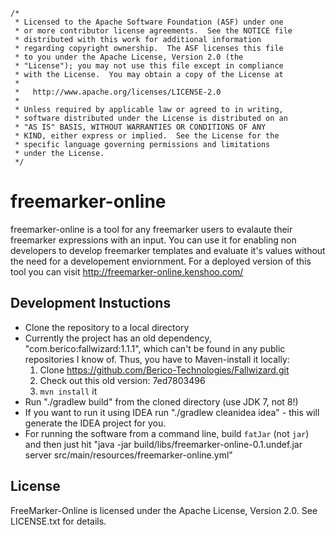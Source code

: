 ```
/*
 * Licensed to the Apache Software Foundation (ASF) under one
 * or more contributor license agreements.  See the NOTICE file
 * distributed with this work for additional information
 * regarding copyright ownership.  The ASF licenses this file
 * to you under the Apache License, Version 2.0 (the
 * "License"); you may not use this file except in compliance
 * with the License.  You may obtain a copy of the License at
 * 
 *   http://www.apache.org/licenses/LICENSE-2.0
 * 
 * Unless required by applicable law or agreed to in writing,
 * software distributed under the License is distributed on an
 * "AS IS" BASIS, WITHOUT WARRANTIES OR CONDITIONS OF ANY
 * KIND, either express or implied.  See the License for the
 * specific language governing permissions and limitations
 * under the License.
 */
```

freemarker-online
====================

freemarker-online is a tool for any freemarker users to evalaute their freemarker expressions with an input.
You can use it for enabling non developers to develop freemarker templates and evaluate it's values without the need for a developement enviornment.
For a deployed version of this tool you can visit http://freemarker-online.kenshoo.com/

Development Instuctions
------------------------
* Clone the repository to a local directory
* Currently the project has an old dependency, "com.berico:fallwizard:1.1.1", which can't be found in any public repositories I know of. Thus, you have to Maven-install it locally:
  1. Clone https://github.com/Berico-Technologies/Fallwizard.git
  2. Check out this old version: 7ed7803496
  3. `mvn install` it
* Run "./gradlew build" from the cloned directory (use JDK 7, not 8!)
* If you want to run it using IDEA run "./gradlew cleanidea idea" - this will generate the IDEA project for you.
* For running the software from a command line, build `fatJar` (not `jar`) and then just hit "java -jar build/libs/freemarker-online-0.1.undef.jar server  src/main/resources/freemarker-online.yml"


License
-------

FreeMarker-Online is licensed under the Apache License, Version 2.0. See LICENSE.txt for details.